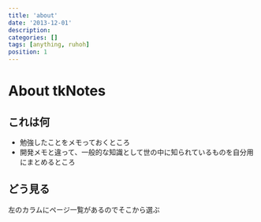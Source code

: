 ```yaml
---
title: 'about'
date: '2013-12-01'
description:
categories: []
tags: [anything, ruhoh]
position: 1
---
```


# About tkNotes

## これは何

- 勉強したことをメモっておくところ
- 開発メモと違って、一般的な知識として世の中に知られているものを自分用にまとめるところ

## どう見る

左のカラムにページ一覧があるのでそこから選ぶ

<br/><br/><br/><br/><br/><br/><br/><br/>

